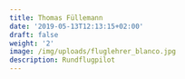 ```yaml
---
title: Thomas Füllemann
date: '2019-05-13T12:13:15+02:00'
draft: false
weight: '2'
image: /img/uploads/fluglehrer_blanco.jpg
description: Rundflugpilot
---
```


